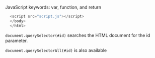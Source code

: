 JavaScript keywords: var, function, and return

```js
  <script src="script.js"></script>
  </body>
  </html>
```

`document.querySelector(#id)`
searches the HTML document for the id parameter.

`document.querySelectorAll(#id)` is also available
